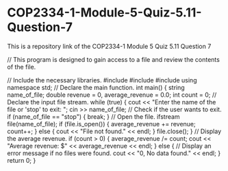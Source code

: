 # COP2334-1-Module-5-Quiz-5.11-Question-7
This is a repository link of the COP2334-1 Module 5 Quiz 5.11 Question 7

// This program is designed to gain access to a file and review the contents of the file.

// Include the necessary libraries.
#include <fstream>
#include <iostream>
#include <string>
using namespace std;
// Declare the main function.
int main() {
  string name_of_file;
  double revenue = 0, average_revenue = 0.0;
  int count = 0;
  // Declare the input file stream.
  while (true) {
    cout << "Enter the name of the file or 'stop' to exit: ";
    cin >> name_of_file;
  // Check if the user wants to exit.
    if (name_of_file == "stop") {
      break;
    }
  // Open the file.
    ifstream file(name_of_file);
    if (file.is_open()) {
    average_revenue += revenue;
    count++;
    } else {
      cout << "File not found." << endl;
    }
    file.close();
  } // Display the average revenue.
  if (count > 0) {
    average_revenue /= count;
    cout << "Average revenue: $" << average_revenue << endl;
  } else { // Display an error message if no files were found.
    cout << "0, No data found." << endl;
  }
  return 0;
}
